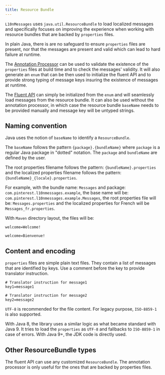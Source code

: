 ```yaml
---
title: Resource Bundle
---
```


`L10nMessages` uses `java.util.ResourceBundle` to load localized messages and specifically focuses
on improving the experience when working with resource bundles that are backed by `properties`
files.

In plain Java, there is are no safeguard to ensure `properties` files are present, nor that the
messages are present and valid which can lead to hard failure at runtime.

The [Annotation Processor](annotation-processor.md) can be used to validate the existence of the
`properties` files at build time and to check the messages' validity. It will also generate an
`enum` that can be then used to initialize the fluent API and to provide strong typing of message
keys insuring the existence of messages at runtime.

The [Fluent API](fluent-api.md) can simply be initialized from the `enum` and will seamlessly load
messages from the resource bundle. It can also be used without the annotation processor, in which
case the resource bundle `baseName` needs to be provided manually and message key will be untyped
strings.

## Naming convention

Java uses the notion of `baseName` to identify a `ResourceBundle`.

The `baseName` follows the pattern `{package}.{bundleName}` where `package` is a regular Java
package in "dotted" notation. The `package` and `bundleName` are defined by the user.

The root properties filename follows the pattern: `{bundleName}.properties` and the localized
properties filename follows the pattern: `{bundleName}_{locale}.properties`.

For example, with the bundle name: `Messages` and package: `com.pinterest.l10nmessages.example`, the
base name will be: `com.pinterest.l10nmessages.example.Messages`, the root properties file will be:
`Messages.properties` and the localized properties for French will be `Messages_fr.properties`.

With `Maven` directory layout, the files will be:

```properties title="src/resources/java/com/pinterest/l10nmessages/example/Messages.properties"
welcome=Welcome!
```

```properties title="src/resources/java/com/pinterest/l10nmessages/example/Messages_fr.properties"
welcome=Bienvenue!
```

## Content and encoding

`properties` files are simple plain text files. They contain a list of messages that are identified
by keys. Use a comment before the key to provide translator instruction.

```properties
# Translator instruction for message1
key1=message1

# Translator instruction for message2
key2=message2
```

`UTF-8` is recommended for the file content. For legacy purpose, `ISO-8859-1` is also supported.

With Java 8, the library uses a similar logic as what became standard with Java 9. It tries to load
the `properties` as `UTF-8` and fallbacks to `ISO-8859-1` in case of errors. With Java 9+, the JDK
code is directly used.

## Other ResourceBundle types

The fluent API can use any customized `ResourceBundle`. The annotation processor is only useful for
the ones that are backed by properties files.

